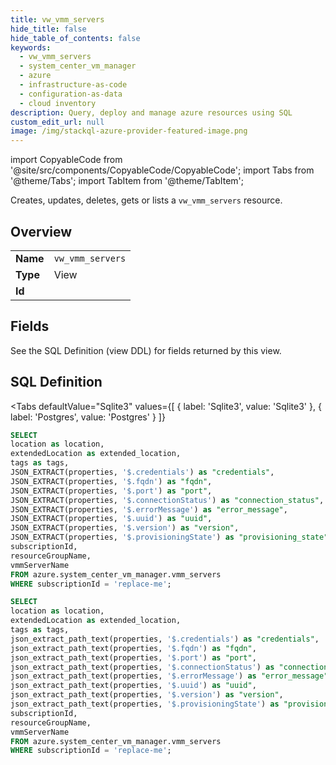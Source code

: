 ```yaml
--- 
title: vw_vmm_servers
hide_title: false
hide_table_of_contents: false
keywords:
  - vw_vmm_servers
  - system_center_vm_manager
  - azure
  - infrastructure-as-code
  - configuration-as-data
  - cloud inventory
description: Query, deploy and manage azure resources using SQL
custom_edit_url: null
image: /img/stackql-azure-provider-featured-image.png
---
```


import CopyableCode from '@site/src/components/CopyableCode/CopyableCode';
import Tabs from '@theme/Tabs';
import TabItem from '@theme/TabItem';

Creates, updates, deletes, gets or lists a <code>vw_vmm_servers</code> resource.

## Overview
<table><tbody>
<tr><td><b>Name</b></td><td><code>vw_vmm_servers</code></td></tr>
<tr><td><b>Type</b></td><td>View</td></tr>
<tr><td><b>Id</b></td><td><CopyableCode code="azure.system_center_vm_manager.vw_vmm_servers" /></td></tr>
</tbody></table>

## Fields

See the SQL Definition (view DDL) for fields returned by this view.

## SQL Definition

<Tabs
defaultValue="Sqlite3"
values={[
{ label: 'Sqlite3', value: 'Sqlite3' },
{ label: 'Postgres', value: 'Postgres' }
]}
>
<TabItem value="Sqlite3">

```sql
SELECT
location as location,
extendedLocation as extended_location,
tags as tags,
JSON_EXTRACT(properties, '$.credentials') as "credentials",
JSON_EXTRACT(properties, '$.fqdn') as "fqdn",
JSON_EXTRACT(properties, '$.port') as "port",
JSON_EXTRACT(properties, '$.connectionStatus') as "connection_status",
JSON_EXTRACT(properties, '$.errorMessage') as "error_message",
JSON_EXTRACT(properties, '$.uuid') as "uuid",
JSON_EXTRACT(properties, '$.version') as "version",
JSON_EXTRACT(properties, '$.provisioningState') as "provisioning_state",
subscriptionId,
resourceGroupName,
vmmServerName
FROM azure.system_center_vm_manager.vmm_servers
WHERE subscriptionId = 'replace-me';
```

</TabItem>
<TabItem value="Postgres">

```sql
SELECT
location as location,
extendedLocation as extended_location,
tags as tags,
json_extract_path_text(properties, '$.credentials') as "credentials",
json_extract_path_text(properties, '$.fqdn') as "fqdn",
json_extract_path_text(properties, '$.port') as "port",
json_extract_path_text(properties, '$.connectionStatus') as "connection_status",
json_extract_path_text(properties, '$.errorMessage') as "error_message",
json_extract_path_text(properties, '$.uuid') as "uuid",
json_extract_path_text(properties, '$.version') as "version",
json_extract_path_text(properties, '$.provisioningState') as "provisioning_state",
subscriptionId,
resourceGroupName,
vmmServerName
FROM azure.system_center_vm_manager.vmm_servers
WHERE subscriptionId = 'replace-me';
```

</TabItem>
</Tabs>
